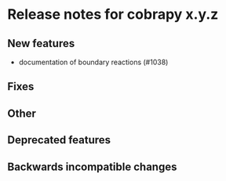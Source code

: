 # Release notes for cobrapy x.y.z

## New features
- documentation of boundary reactions (#1038)
## Fixes

## Other

## Deprecated features

## Backwards incompatible changes
